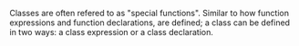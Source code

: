 Classes are often refered to as "special functions". Similar to how function expressions and function declarations, are defined; a class can be defined in two ways: a class expression or a class declaration.
